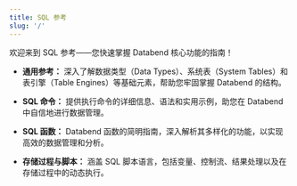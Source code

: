 ```yaml
---
title: SQL 参考
slug: '/'
---
```


欢迎来到 SQL 参考——您快速掌握 Databend 核心功能的指南！

- **通用参考：** 深入了解数据类型（Data Types）、系统表（System Tables）和表引擎（Table Engines）等基础元素，帮助您牢固掌握 Databend 的结构。

- **SQL 命令：** 提供执行命令的详细信息、语法和实用示例，助您在 Databend 中自信地进行数据管理。

- **SQL 函数：** Databend 函数的简明指南，深入解析其多样化的功能，以实现高效的数据管理和分析。

- **存储过程与脚本：** 涵盖 SQL 脚本语言，包括变量、控制流、结果处理以及在存储过程中的动态执行。